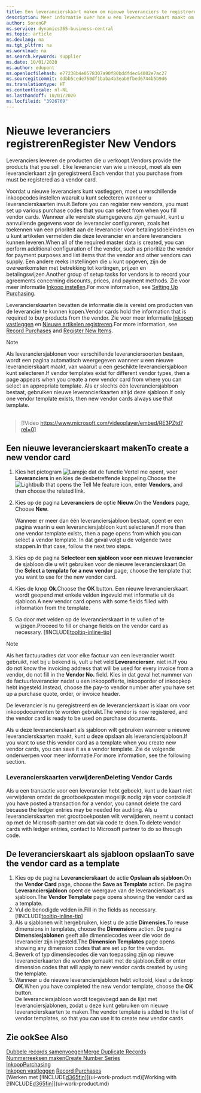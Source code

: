 ```yaml
---
title: Een leverancierskaart maken om nieuwe leveranciers te registreren | Microsoft Docs
description: Meer informatie over hoe u een leverancierskaart maakt om een nieuwe leverancier te registreren.
author: SorenGP
ms.service: dynamics365-business-central
ms.topic: article
ms.devlang: na
ms.tgt_pltfrm: na
ms.workload: na
ms.search.keywords: supplier
ms.date: 10/01/2020
ms.author: edupont
ms.openlocfilehash: e77238b4e0578307a90f80bddfdec64002e7ac27
ms.sourcegitcommit: ddbb5cede750df1baba4b3eab8fbed6744b5b9d6
ms.translationtype: HT
ms.contentlocale: nl-NL
ms.lasthandoff: 10/01/2020
ms.locfileid: "3926769"
---
```

# <a name="register-new-vendors"></a><span data-ttu-id="26229-103">Nieuwe leveranciers registreren</span><span class="sxs-lookup"><span data-stu-id="26229-103">Register New Vendors</span></span>

<span data-ttu-id="26229-104">Leveranciers leveren de producten die u verkoopt.</span><span class="sxs-lookup"><span data-stu-id="26229-104">Vendors provide the products that you sell.</span></span> <span data-ttu-id="26229-105">Elke leverancier van wie u inkoopt, moet als een leverancierkaart zijn geregistreerd.</span><span class="sxs-lookup"><span data-stu-id="26229-105">Each vendor that you purchase from must be registered as a vendor card.</span></span>

<span data-ttu-id="26229-106">Voordat u nieuwe leveranciers kunt vastleggen, moet u verschillende inkoopcodes instellen waaruit u kunt selecteren wanneer u leverancierskaarten invult.</span><span class="sxs-lookup"><span data-stu-id="26229-106">Before you can register new vendors, you must set up various purchase codes that you can select from when you fill vendor cards.</span></span> <span data-ttu-id="26229-107">Wanneer alle vereiste stamgegevens zijn gemaakt, kunt u aanvullende gegevens voor de leverancier configureren, zoals het toekennen van een prioriteit aan de leverancier voor betalingsdoeleinden en u kunt artikelen vermelden die deze leverancier en andere leveranciers kunnen leveren.</span><span class="sxs-lookup"><span data-stu-id="26229-107">When all of the required master data is created, you can perform additional configuration of the vendor, such as prioritize the vendor for payment purposes and list items that the vendor and other vendors can supply.</span></span> <span data-ttu-id="26229-108">Een andere reeks instellingen die u kunt opgeven, zijn de overeenkomsten met betrekking tot kortingen, prijzen en betalingswijzen.</span><span class="sxs-lookup"><span data-stu-id="26229-108">Another group of setup tasks for vendors is to record your agreements concerning discounts, prices, and payment methods.</span></span> <span data-ttu-id="26229-109">Zie voor meer informatie [Inkoop instellen](purchasing-setup-purchasing.md).</span><span class="sxs-lookup"><span data-stu-id="26229-109">For more information, see [Setting Up Purchasing](purchasing-setup-purchasing.md).</span></span>

<span data-ttu-id="26229-110">Leverancierskaarten bevatten de informatie die is vereist om producten van de leverancier te kunnen kopen.</span><span class="sxs-lookup"><span data-stu-id="26229-110">Vendor cards hold the information that is required to buy products from the vendor.</span></span> <span data-ttu-id="26229-111">Zie voor meer informatie [Inkopen vastleggen](purchasing-how-record-purchases.md) en [Nieuwe artikelen registreren](inventory-how-register-new-items.md).</span><span class="sxs-lookup"><span data-stu-id="26229-111">For more information, see [Record Purchases](purchasing-how-record-purchases.md) and [Register New Items](inventory-how-register-new-items.md).</span></span>

> [!NOTE]  
> <span data-ttu-id="26229-112">Als leveranciersjablonen voor verschillende leveranciersoorten bestaan, wordt een pagina automatisch weergegeven wanneer u een nieuwe leverancierskaart maakt, van waaruit u een geschikte leveranciersjabloon kunt selecteren.</span><span class="sxs-lookup"><span data-stu-id="26229-112">If vendor templates exist for different vendor types, then a page appears when you create a new vendor card from where you can select an appropriate template.</span></span> <span data-ttu-id="26229-113">Als er slechts één leveranciersjabloon bestaat, gebruiken nieuwe leverancierkaarten altijd deze sjabloon.</span><span class="sxs-lookup"><span data-stu-id="26229-113">If only one vendor template exists, then new vendor cards always use that template.</span></span>
<br><br>  

> [!Video https://www.microsoft.com/videoplayer/embed/RE3PZtd?rel=0]

## <a name="to-create-a-new-vendor-card"></a><span data-ttu-id="26229-114">Een nieuwe leverancierskaart maken</span><span class="sxs-lookup"><span data-stu-id="26229-114">To create a new vendor card</span></span>

1. <span data-ttu-id="26229-115">Kies het pictogram ![Lampje dat de functie Vertel me opent](media/ui-search/search_small.png "Vertel me wat u wilt doen"), voer **Leveranciers** in en kies de desbetreffende koppeling.</span><span class="sxs-lookup"><span data-stu-id="26229-115">Choose the ![Lightbulb that opens the Tell Me feature](media/ui-search/search_small.png "Tell me what you want to do") icon, enter **Vendors**, and then choose the related link.</span></span>  
2. <span data-ttu-id="26229-116">Kies op de pagina **Leveranciers** de optie **Nieuw**.</span><span class="sxs-lookup"><span data-stu-id="26229-116">On the **Vendors** page, Choose **New**.</span></span>

    <span data-ttu-id="26229-117">Wanneer er meer dan één leveranciersjabloon bestaat, opent er een pagina waarin u een leveranciersjabloon kunt selecteren.</span><span class="sxs-lookup"><span data-stu-id="26229-117">If more than one vendor template exists, then a page opens from which you can select a vendor template.</span></span> <span data-ttu-id="26229-118">In dat geval volgt u de volgende twee stappen.</span><span class="sxs-lookup"><span data-stu-id="26229-118">In that case, follow the next two steps.</span></span>
3. <span data-ttu-id="26229-119">Kies op de pagina **Selecteer een sjabloon voor een nieuwe leverancier** de sjabloon die u wilt gebruiken voor de nieuwe leverancierskaart.</span><span class="sxs-lookup"><span data-stu-id="26229-119">On the **Select a template for a new vendor** page, choose the template that you want to use for the new vendor card.</span></span>
4. <span data-ttu-id="26229-120">Kies de knop **Ok**.</span><span class="sxs-lookup"><span data-stu-id="26229-120">Choose the **OK** button.</span></span> <span data-ttu-id="26229-121">Een nieuwe leverancierskaart wordt geopend met enkele velden ingevuld met informatie uit de sjabloon.</span><span class="sxs-lookup"><span data-stu-id="26229-121">A new vendor card opens with some fields filled with information from the template.</span></span>
5. <span data-ttu-id="26229-122">Ga door met velden op de leverancierskaart in te vullen of te wijzigen.</span><span class="sxs-lookup"><span data-stu-id="26229-122">Proceed to fill or change fields on the vendor card as necessary.</span></span> [!INCLUDE[tooltip-inline-tip](includes/tooltip-inline-tip_md.md)]

> [!NOTE]  
> <span data-ttu-id="26229-123">Als het factuuradres dat voor elke factuur van een leverancier wordt gebruikt, niet bij u bekend is, vult u het veld **Leveranciersnr.** niet in.</span><span class="sxs-lookup"><span data-stu-id="26229-123">If you do not know the invoicing address that will be used for every invoice from a vendor, do not fill in the **Vendor No.** field.</span></span> <span data-ttu-id="26229-124">Kies in dat geval het nummer van de factuurleverancier nadat u een inkoopofferte, inkooporder of inkoopkop hebt ingesteld.</span><span class="sxs-lookup"><span data-stu-id="26229-124">Instead, choose the pay-to vendor number after you have set up a purchase quote, order, or invoice header.</span></span>

<span data-ttu-id="26229-125">De leverancier is nu geregistreerd en de leverancierskaart is klaar om voor inkoopdocumenten te worden gebruikt.</span><span class="sxs-lookup"><span data-stu-id="26229-125">The vendor is now registered, and the vendor card is ready to be used on purchase documents.</span></span>

<span data-ttu-id="26229-126">Als u deze leverancierskaart als sjabloon wilt gebruiken wanneer u nieuwe leverancierskaarten maakt, kunt u deze opslaan als leveranciersjabloon.</span><span class="sxs-lookup"><span data-stu-id="26229-126">If you want to use this vendor card as a template when you create new vendor cards, you can save it as a vendor template.</span></span> <span data-ttu-id="26229-127">Zie de volgende onderwerpen voor meer informatie.</span><span class="sxs-lookup"><span data-stu-id="26229-127">For more information, see the following section.</span></span>

### <a name="deleting-vendor-cards"></a><span data-ttu-id="26229-128">Leverancierskaarten verwijderen</span><span class="sxs-lookup"><span data-stu-id="26229-128">Deleting Vendor Cards</span></span>
<span data-ttu-id="26229-129">Als u een transactie voor een leverancier hebt geboekt, kunt u de kaart niet verwijderen omdat de grootboekposten mogelijk nodig zijn voor controle.</span><span class="sxs-lookup"><span data-stu-id="26229-129">If you have posted a transaction for a vendor, you cannot delete the card because the ledger entries may be needed for auditing.</span></span> <span data-ttu-id="26229-130">Als u leverancierskaarten met grootboekposten wilt verwijderen, neemt u contact op met de Microsoft-partner om dat via code te doen.</span><span class="sxs-lookup"><span data-stu-id="26229-130">To delete vendor cards with ledger entries, contact to Microsoft partner to do so through code.</span></span>

## <a name="to-save-the-vendor-card-as-a-template"></a><span data-ttu-id="26229-131">De leverancierskaart als sjabloon opslaan</span><span class="sxs-lookup"><span data-stu-id="26229-131">To save the vendor card as a template</span></span>
1. <span data-ttu-id="26229-132">Kies op de pagina **Leverancierskaart** de actie **Opslaan als sjabloon**.</span><span class="sxs-lookup"><span data-stu-id="26229-132">On the **Vendor Card** page, choose the **Save as Template** action.</span></span> <span data-ttu-id="26229-133">De pagina **Leveranciersjabloon** opent de weergave van de leverancierkaart als sjabloon.</span><span class="sxs-lookup"><span data-stu-id="26229-133">The **Vendor Template** page opens showing the vendor card as a template.</span></span>
2. <span data-ttu-id="26229-134">Vul de benodigde velden in.</span><span class="sxs-lookup"><span data-stu-id="26229-134">Fill in the fields as necessary.</span></span> [!INCLUDE[tooltip-inline-tip](includes/tooltip-inline-tip_md.md)]
3. <span data-ttu-id="26229-135">Als u sjablonen wilt hergebruiken, kiest u de actie **Dimensies**.</span><span class="sxs-lookup"><span data-stu-id="26229-135">To reuse dimensions in templates, choose the **Dimensions** action.</span></span> <span data-ttu-id="26229-136">De pagina **Dimensiesjablonen** geeft alle dimensiecodes weer die voor de leverancier zijn ingesteld.</span><span class="sxs-lookup"><span data-stu-id="26229-136">The **Dimension Templates** page opens showing any dimension codes that are set up for the vendor.</span></span>
4. <span data-ttu-id="26229-137">Bewerk of typ dimensiecodes die van toepassing zijn op nieuwe leverancierkaarten die worden gemaakt met de sjabloon.</span><span class="sxs-lookup"><span data-stu-id="26229-137">Edit or enter dimension codes that will apply to new vendor cards created by using the template.</span></span>
5. <span data-ttu-id="26229-138">Wanneer u de nieuwe leveranciersjabloon hebt voltooid, kiest u de knop **OK**.</span><span class="sxs-lookup"><span data-stu-id="26229-138">When you have completed the new vendor template, choose the **OK** button.</span></span>  
   <span data-ttu-id="26229-139">De leveranciersjabloon wordt toegevoegd aan de lijst met leveranciersjablonen, zodat u deze kunt gebruiken om nieuwe leverancierskaarten te maken.</span><span class="sxs-lookup"><span data-stu-id="26229-139">The vendor template is added to the list of vendor templates, so that you can use it to create new vendor cards.</span></span>

## <a name="see-also"></a><span data-ttu-id="26229-140">Zie ook</span><span class="sxs-lookup"><span data-stu-id="26229-140">See Also</span></span>
[<span data-ttu-id="26229-141">Dubbele records samenvoegen</span><span class="sxs-lookup"><span data-stu-id="26229-141">Merge Duplicate Records</span></span>](sales-how-merge-duplicate-records.md)  
[<span data-ttu-id="26229-142">Nummerreeksen maken</span><span class="sxs-lookup"><span data-stu-id="26229-142">Create Number Series</span></span>](ui-create-number-series.md)  
[<span data-ttu-id="26229-143">Inkoop</span><span class="sxs-lookup"><span data-stu-id="26229-143">Purchasing</span></span>](purchasing-manage-purchasing.md)  
<span data-ttu-id="26229-144">[Inkopen vastleggen](purchasing-how-record-purchases.md) </span><span class="sxs-lookup"><span data-stu-id="26229-144">[Record Purchases](purchasing-how-record-purchases.md) </span></span>  
<span data-ttu-id="26229-145">[Werken met [!INCLUDE[d365fin](includes/d365fin_md.md)]](ui-work-product.md)</span><span class="sxs-lookup"><span data-stu-id="26229-145">[Working with [!INCLUDE[d365fin](includes/d365fin_md.md)]](ui-work-product.md)</span></span>  
